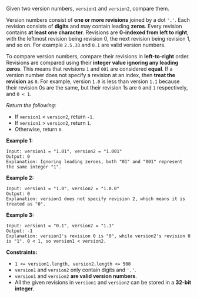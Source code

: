 Given two version numbers, `version1` and `version2`, compare them.

Version numbers consist of __one or more revisions__ joined by a dot `'.'`. Each revision consists of __digits__ and may contain leading __zeros__. Every revision contains __at least one character__. Revisions are __0-indexed from left to right__, with the leftmost revision being revision 0, the next revision being revision 1, and so on. For example `2.5.33` and `0.1` are valid version numbers.

To compare version numbers, compare their revisions in __left-to-right__ order. Revisions are compared using their __integer value ignoring any leading zeros__. This means that revisions `1` and `001` are considered __equal__. If a version number does not specify a revision at an index, then __treat the revision__ as `0`. For example, version `1.0` is less than version `1.1` because their revision 0s are the same, but their revision 1s are `0` and `1` respectively, and `0 < 1`.

*Return the following:*

* If `version1` < `version2`, return `-1`.
* If `version1` > `version2`, return `1`.
* Otherwise, return `0`.
 

__Example 1:__
```
Input: version1 = "1.01", version2 = "1.001"
Output: 0
Explanation: Ignoring leading zeroes, both "01" and "001" represent the same integer "1".
```

__Example 2:__
```
Input: version1 = "1.0", version2 = "1.0.0"
Output: 0
Explanation: version1 does not specify revision 2, which means it is treated as "0".
```

__Example 3:__
```
Input: version1 = "0.1", version2 = "1.1"
Output: -1
Explanation: version1's revision 0 is "0", while version2's revision 0 is "1". 0 < 1, so version1 < version2.
``` 

__Constraints:__

* `1 <= version1.length, version2.length <= 500`
* `version1` and `version2` only contain digits and `'.'`.
* `version1` and `version2` __are valid version numbers__.
* All the given revisions in `version1` and `version2` can be stored in a __32-bit integer__.